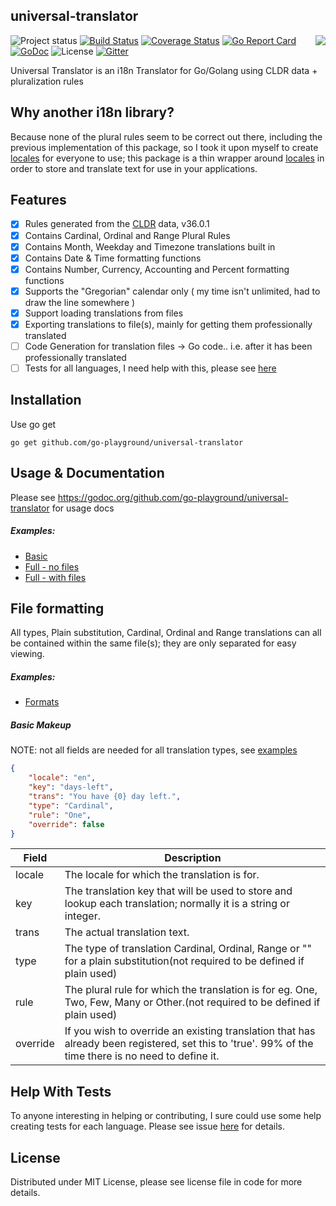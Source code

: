 ## universal-translator
<img align="right" src="https://raw.githubusercontent.com/go-playground/universal-translator/master/logo.png">![Project status](https://img.shields.io/badge/version-0.18.0-green.svg)
[![Build Status](https://travis-ci.org/go-playground/universal-translator.svg?branch=master)](https://travis-ci.org/go-playground/universal-translator)
[![Coverage Status](https://coveralls.io/repos/github/go-playground/universal-translator/badge.svg)](https://coveralls.io/github/go-playground/universal-translator)
[![Go Report Card](https://goreportcard.com/badge/github.com/go-playground/universal-translator)](https://goreportcard.com/report/github.com/go-playground/universal-translator)
[![GoDoc](https://godoc.org/github.com/go-playground/universal-translator?status.svg)](https://godoc.org/github.com/go-playground/universal-translator)
![License](https://img.shields.io/dub/l/vibe-d.svg)
[![Gitter](https://badges.gitter.im/go-playground/universal-translator.svg)](https://gitter.im/go-playground/universal-translator?utm_source=badge&utm_medium=badge&utm_campaign=pr-badge)

Universal Translator is an i18n Translator for Go/Golang using CLDR data + pluralization rules

Why another i18n library?
--------------------------
Because none of the plural rules seem to be correct out there, including the previous implementation of this package,
so I took it upon myself to create [locales](https://github.com/go-playground/locales) for everyone to use; this package 
is a thin wrapper around [locales](https://github.com/go-playground/locales) in order to store and translate text for 
use in your applications.

Features
--------
- [x] Rules generated from the [CLDR](http://cldr.unicode.org/index/downloads) data, v36.0.1
- [x] Contains Cardinal, Ordinal and Range Plural Rules
- [x] Contains Month, Weekday and Timezone translations built in
- [x] Contains Date & Time formatting functions
- [x] Contains Number, Currency, Accounting and Percent formatting functions
- [x] Supports the "Gregorian" calendar only ( my time isn't unlimited, had to draw the line somewhere )
- [x] Support loading translations from files
- [x] Exporting translations to file(s), mainly for getting them professionally translated
- [ ] Code Generation for translation files -> Go code.. i.e. after it has been professionally translated
- [ ] Tests for all languages, I need help with this, please see [here](https://github.com/go-playground/locales/issues/1)

Installation
-----------

Use go get 

```shell
go get github.com/go-playground/universal-translator
```

Usage & Documentation
-------

Please see https://godoc.org/github.com/go-playground/universal-translator for usage docs

##### Examples:

- [Basic](https://github.com/go-playground/universal-translator/tree/master/_examples/basic)
- [Full - no files](https://github.com/go-playground/universal-translator/tree/master/_examples/full-no-files)
- [Full - with files](https://github.com/go-playground/universal-translator/tree/master/_examples/full-with-files)

File formatting
--------------
All types, Plain substitution, Cardinal, Ordinal and Range translations can all be contained within the same file(s);
they are only separated for easy viewing.

##### Examples:

- [Formats](https://github.com/go-playground/universal-translator/tree/master/_examples/file-formats)

##### Basic Makeup
NOTE: not all fields are needed for all translation types, see [examples](https://github.com/go-playground/universal-translator/tree/master/_examples/file-formats)
```json
{
    "locale": "en",
    "key": "days-left",
    "trans": "You have {0} day left.",
    "type": "Cardinal",
    "rule": "One",
    "override": false
}
```
|Field|Description|
|---|---|
|locale|The locale for which the translation is for.|
|key|The translation key that will be used to store and lookup each translation; normally it is a string or integer.|
|trans|The actual translation text.|
|type|The type of translation Cardinal, Ordinal, Range or "" for a plain substitution(not required to be defined if plain used)|
|rule|The plural rule for which the translation is for eg. One, Two, Few, Many or Other.(not required to be defined if plain used)|
|override|If you wish to override an existing translation that has already been registered, set this to 'true'. 99% of the time there is no need to define it.|

Help With Tests
---------------
To anyone interesting in helping or contributing, I sure could use some help creating tests for each language.
Please see issue [here](https://github.com/go-playground/locales/issues/1) for details.

License
------
Distributed under MIT License, please see license file in code for more details.
